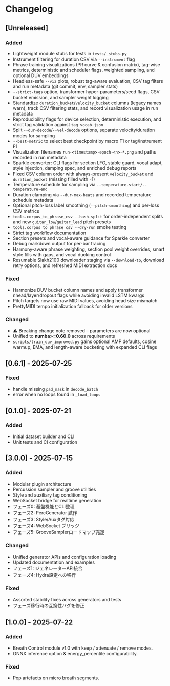 # Changelog

## [Unreleased]
### Added
- Lightweight module stubs for tests in `tests/_stubs.py`
- Instrument filtering for duration CSV via `--instrument` flag
- Phrase training visualizations (PR curve & confusion matrix), tag-wise metrics,
  deterministic and scheduler flags, weighted sampling, and optional DUV embeddings
- Headless-safe `--viz` plots, robust tag-aware evaluation, CSV tag filters and run
  metadata (git commit, env, sampler stats)
- `--strict-tags` option, transformer hyper-parameters/seed flags, CSV bucket
  emission, and sampler weight logging
- Standardize `duration_bucket`/`velocity_bucket` columns (legacy names warn),
  track CSV filtering stats, and record visualization usage in run metadata
- Reproducibility flags for device selection, deterministic execution, and
  strict tag validation against `tag_vocab.json`
- Split `--dur-decode`/`--vel-decode` options, separate velocity/duration modes
  for sampling
- `--best-metric` to select best checkpoint by macro F1 or tag/instrument F1
 - Visualization filenames `run-<timestamp>-epoch-<n>-*.png` and paths recorded in run metadata
 - Sparkle converter: CLI flags for section LFO, stable guard, vocal adapt, style injection, damping spec, and enriched debug reports
 - Fixed CSV column order with always-present `velocity_bucket` and
  `duration_bucket` (missing filled with -1)
- Temperature schedule for sampling via `--temperature-start/--temperature-end`
- Duration clamping via `--dur-max-beats` and recorded temperature schedule metadata
- Optional pitch-loss label smoothing (`--pitch-smoothing`) and per-loss CSV metrics
- `tools.corpus_to_phrase_csv --hash-split` for order-independent splits and new
  `guitar_low`/`guitar_lead` pitch presets
- `tools.corpus_to_phrase_csv --dry-run` smoke testing
- Strict tag workflow documentation
- Section presets and vocal-aware guidance for Sparkle converter
- Debug markdown output for per-bar tracing
- Harmony-aware phrase weighting, section pool weight overrides, smart style fills with gaps, and vocal ducking control
- Resumable Slakh2100 downloader staging via `--download-to`, download retry options, and refreshed MIDI extraction docs
### Fixed
- Harmonize DUV bucket column names and apply transformer nhead/layer/dropout
  flags while avoiding invalid LSTM kwargs
- Pitch targets now use raw MIDI values, avoiding head size mismatch
- PrettyMIDI tempo initialization fallback for older versions
### Changed
- ⚠️ Breaking change note removed – parameters are now optional
- Unified to **numba>=0.60.0** across requirements
- `scripts/train_duv_improved.py` gains optional AMP defaults, cosine warmup,
  EMA, and length-aware bucketing with expanded CLI flags

## [0.6.1] - 2025-07-25
### Fixed
- handle missing `pad_mask` in `decode_batch`
- error when no loops found in `_load_loops`

## [0.1.0] - 2025-07-21
### Added
- Initial dataset builder and CLI
- Unit tests and CI configuration

## [3.0.0] - 2025-07-15

### Added
- Modular plugin architecture
- Percussion sampler and groove utilities
- Style and auxiliary tag conditioning
- WebSocket bridge for realtime generation
- フェーズ0: 基盤機能とCLI整理
- フェーズ2: PercGenerator 試作
- フェーズ3: Style/Auxタグ対応
- フェーズ4: WebSocket ブリッジ
- フェーズ5: GrooveSamplerロードマップ完遂

### Changed
- Unified generator APIs and configuration loading
- Updated documentation and examples
- フェーズ1: ジェネレーターAPI統合
- フェーズ4: Hydra設定への移行

### Fixed
- Assorted stability fixes across generators and tests
- フェーズ移行時の互換性バグを修正
## [1.0.0] - 2025-07-22

### Added
- Breath Control module v1.0 with keep / attenuate / remove modes.
- ONNX inference option & energy_percentile configurability.

### Fixed
- Pop artefacts on micro breath segments.
